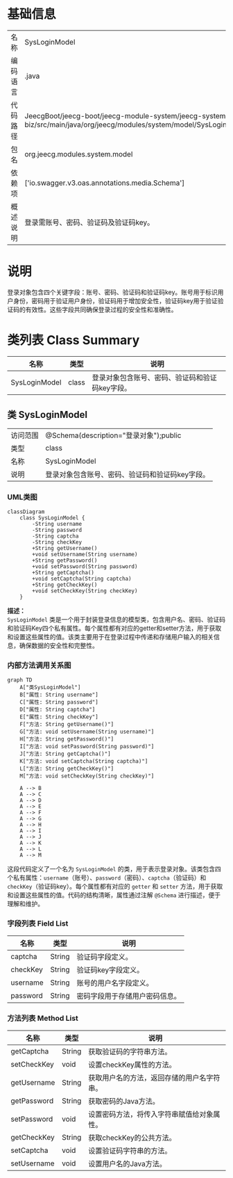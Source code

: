 # 基础信息

|      |      |
|------|------|
| 名称 | SysLoginModel |
| 编码语言 | .java |
| 代码路径 | JeecgBoot/jeecg-boot/jeecg-module-system/jeecg-system-biz/src/main/java/org/jeecg/modules/system/model/SysLoginModel.java |
| 包名 | org.jeecg.modules.system.model |
| 依赖项 | ['io.swagger.v3.oas.annotations.media.Schema'] |
| 概述说明 | 登录需账号、密码、验证码及验证码key。 |

# 说明

登录对象包含四个关键字段：账号、密码、验证码和验证码key。账号用于标识用户身份，密码用于验证用户身份，验证码用于增加安全性，验证码key用于验证验证码的有效性。这些字段共同确保登录过程的安全性和准确性。

# 类列表 Class Summary

| 名称   | 类型  | 说明 |
|-------|------|-------------|
| SysLoginModel | class | 登录对象包含账号、密码、验证码和验证码key字段。 |



## 类 SysLoginModel

|      |      |
|------|------|
| 访问范围 | @Schema(description="登录对象");public |
| 类型 | class |
| 名称 | SysLoginModel |
| 说明 | 登录对象包含账号、密码、验证码和验证码key字段。 |


### UML类图

```mermaid
classDiagram
    class SysLoginModel {
        -String username
        -String password
        -String captcha
        -String checkKey
        +String getUsername()
        +void setUsername(String username)
        +String getPassword()
        +void setPassword(String password)
        +String getCaptcha()
        +void setCaptcha(String captcha)
        +String getCheckKey()
        +void setCheckKey(String checkKey)
    }
```

**描述：**  
`SysLoginModel` 类是一个用于封装登录信息的模型类，包含用户名、密码、验证码和验证码Key四个私有属性。每个属性都有对应的getter和setter方法，用于获取和设置这些属性的值。该类主要用于在登录过程中传递和存储用户输入的相关信息，确保数据的安全性和完整性。


### 内部方法调用关系图

```mermaid
graph TD
    A["类SysLoginModel"]
    B["属性: String username"]
    C["属性: String password"]
    D["属性: String captcha"]
    E["属性: String checkKey"]
    F["方法: String getUsername()"]
    G["方法: void setUsername(String username)"]
    H["方法: String getPassword()"]
    I["方法: void setPassword(String password)"]
    J["方法: String getCaptcha()"]
    K["方法: void setCaptcha(String captcha)"]
    L["方法: String getCheckKey()"]
    M["方法: void setCheckKey(String checkKey)"]

    A --> B
    A --> C
    A --> D
    A --> E
    A --> F
    A --> G
    A --> H
    A --> I
    A --> J
    A --> K
    A --> L
    A --> M
```

这段代码定义了一个名为 `SysLoginModel` 的类，用于表示登录对象。该类包含四个私有属性：`username`（账号）、`password`（密码）、`captcha`（验证码）和 `checkKey`（验证码key）。每个属性都有对应的 `getter` 和 `setter` 方法，用于获取和设置这些属性的值。代码的结构清晰，属性通过注解 `@Schema` 进行描述，便于理解和维护。

### 字段列表 Field List

| 名称  | 类型  | 说明 |
|-------|-------|------|
| captcha | String | 验证码字段定义。 |
| checkKey | String | 验证码key字段定义。 |
| username | String | 账号的用户名字段定义。 |
| password | String | 密码字段用于存储用户密码信息。 |

### 方法列表 Method List

| 名称  | 类型  | 说明 |
|-------|-------|------|
| getCaptcha | String | 获取验证码的字符串方法。 |
| setCheckKey | void | 设置checkKey属性的方法。 |
| getUsername | String | 获取用户名的方法，返回存储的用户名字符串。 |
| getPassword | String | 获取密码的Java方法。 |
| setPassword | void | 设置密码方法，将传入字符串赋值给对象属性。 |
| getCheckKey | String | 获取checkKey的公共方法。 |
| setCaptcha | void | 设置验证码字符串的方法。 |
| setUsername | void | 设置用户名的Java方法。 |




